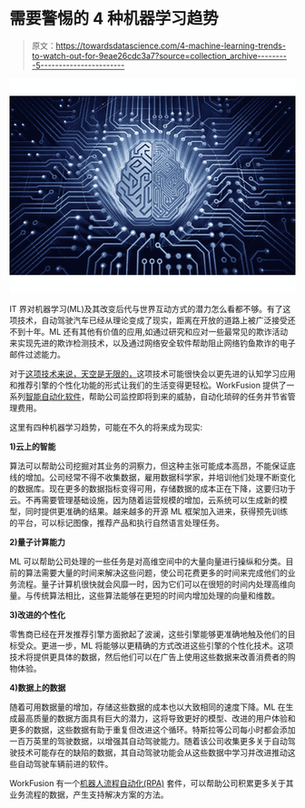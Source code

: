 # 需要警惕的 4 种机器学习趋势

> 原文：<https://towardsdatascience.com/4-machine-learning-trends-to-watch-out-for-9eae26cdc3a7?source=collection_archive---------5----------------------->

![](img/0d6f693b729d9f596ea67558d5fedf4e.png)

IT 界对机器学习(ML)及其改变后代与世界互动方式的潜力怎么看都不够。有了这项技术，自动驾驶汽车已经从理论变成了现实，距离在开放的道路上被广泛接受还不到十年。ML 还有其他有价值的应用,如通过研究和应对一些最常见的欺诈活动来实现先进的欺诈检测技术，以及通过网络安全软件帮助阻止网络钓鱼欺诈的电子邮件过滤能力。

对于[这项技术来说，天空是无限的，](https://www.kdnuggets.com/2016/06/machine-learning-trends-future-ai.html)这项技术可能很快会以更先进的认知学习应用和推荐引擎的个性化功能的形式让我们的生活变得更轻松。WorkFusion 提供了一系列[智能自动化软件](https://www.workfusion.com/?utm_source=other&utm_medium=medium&utm_name=karl-utermohlen&utm_term=4-machine-learning-trends-to-watch-out-for)，帮助公司监控即将到来的威胁，自动化琐碎的任务并节省管理费用。

这里有四种机器学习趋势，可能在不久的将来成为现实:

**1)云上的智能**

算法可以帮助公司挖掘对其业务的洞察力，但这种主张可能成本高昂，不能保证底线的增加。公司经常不得不收集数据，雇用数据科学家，并培训他们处理不断变化的数据库。现在更多的数据指标变得可用，存储数据的成本正在下降，这要归功于云。不再需要管理基础设施，因为随着运营规模的增加，云系统可以生成新的模型，同时提供更准确的结果。越来越多的开源 ML 框架加入进来，获得预先训练的平台，可以标记图像，推荐产品和执行自然语言处理任务。

**2)量子计算能力**

ML 可以帮助公司处理的一些任务是对高维空间中的大量向量进行操纵和分类。目前的算法需要大量的时间来解决这些问题，使公司花费更多的时间来完成他们的业务流程。量子计算机很快就会风靡一时，因为它们可以在很短的时间内处理高维向量。与传统算法相比，这些算法能够在更短的时间内增加处理的向量和维数。

**3)改进的个性化**

零售商已经在开发推荐引擎方面掀起了波澜，这些引擎能够更准确地触及他们的目标受众。更进一步，ML 将能够以更精确的方式改进这些引擎的个性化技术。这项技术将提供更具体的数据，然后他们可以在广告上使用这些数据来改善消费者的购物体验。

**4)数据上的数据**

随着可用数据量的增加，存储这些数据的成本也以大致相同的速度下降。ML 在生成最高质量的数据方面具有巨大的潜力，这将导致更好的模型、改进的用户体验和更多的数据，这些数据有助于重复但改进这个循环。特斯拉等公司每小时都会添加一百万英里的驾驶数据，以增强其自动驾驶能力。随着该公司收集更多关于自动驾驶技术可能存在的缺陷的数据，其自动驾驶功能会从这些数据中学习并改进推动这些自动驾驶车辆前进的软件。

WorkFusion 有一个[机器人流程自动化(RPA)](https://www.workfusion.com/rpaexpress?utm_source=other&utm_medium=medium&utm_name=karl-utermohlen&utm_term=4-machine-learning-trends-to-watch-out-for) 套件，可以帮助公司积累更多关于其业务流程的数据，产生支持解决方案的方法。
